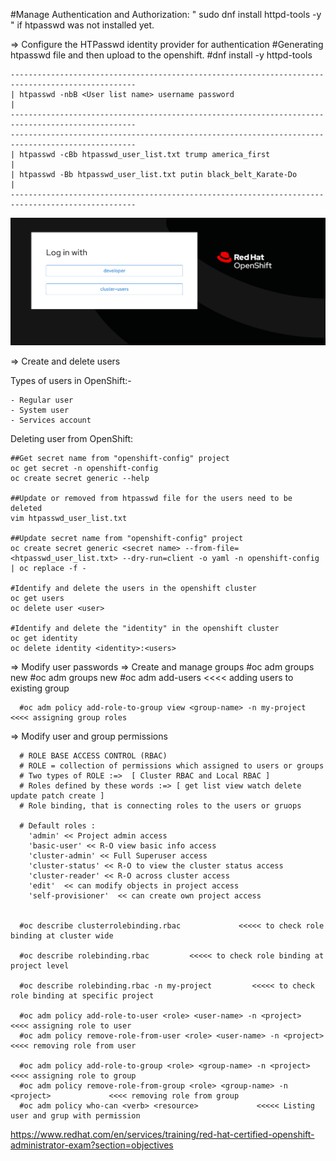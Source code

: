 
#Manage Authentication and Authorization: " sudo dnf install httpd-tools -y " if htpasswd was not installed yet.

=> Configure the HTPasswd identity provider for authentication
#Generating htpasswd file and then upload to the openshift. #dnf install -y httpd-tools
    
    --------------------------------------------------------------------------------------------------
    | htpasswd -nbB <User list name> username password                                               |
    --------------------------------------------------------------------------------------------------
    --------------------------------------------------------------------------------------------------
    | htpasswd -cBb htpasswd_user_list.txt trump america_first                                       |
    | htpasswd -Bb htpasswd_user_list.txt putin black_belt_Karate-Do                                 |
    --------------------------------------------------------------------------------------------------

![Photo](https://github.com/Adrianhein/My_ex280_preparation/blob/main/images/IdentityProvider.png)


   => Create and delete users
   
Types of users in OpenShift:-

    - Regular user
    - System user
    - Services account
 
Deleting user from OpenShift:
 
    ##Get secret name from "openshift-config" project
    oc get secret -n openshift-config
    oc create secret generic --help

    ##Update or removed from htpasswd file for the users need to be deleted
    vim htpasswd_user_list.txt

    ##Update secret name from "openshift-config" project
    oc create secret generic <secret name> --from-file=<htpasswd_user_list.txt> --dry-run=client -o yaml -n openshift-config | oc replace -f -

    #Identify and delete the users in the openshift cluster
    oc get users
    oc delete user <user>

    #Identify and delete the "identity" in the openshift cluster
    oc get identity
    oc delete identity <identity>:<users>


   => Modify user passwords
   =>  Create and manage groups
      #oc adm groups new <grop-name>
      #oc adm groups new <group-name> <users1 users2 users3>
      #oc adm add-users <group-name> <users4 users5>                <<<< adding users to existing group

      #oc adm policy add-role-to-group view <group-name> -n my-project   <<<< assigning group roles



   =>  Modify user and group permissions
   
      # ROLE BASE ACCESS CONTROL (RBAC)
      # ROLE = collection of permissions which assigned to users or groups 
      # Two types of ROLE :=>  [ Cluster RBAC and Local RBAC ]  
      # Roles defined by these words :=> [ get list view watch delete update patch create ]
      # Role binding, that is connecting roles to the users or gruops

      # Default roles :
        'admin' << Project admin access
        'basic-user' << R-O view basic info access
        'cluster-admin' << Full Superuser access
        'cluster-status' << R-O to view the cluster status access
        'cluster-reader' << R-O across cluster access
        'edit'  << can modify objects in project access
        'self-provisioner'  << can create own project access


      #oc describe clusterrolebinding.rbac             <<<<< to check role binding at cluster wide

      #oc describe rolebinding.rbac         <<<<< to check role binding at project level

      #oc describe rolebinding.rbac -n my-project         <<<<< to check role binding at specific project

      #oc adm policy add-role-to-user <role> <user-name> -n <project>   <<<< assigning role to user
      #oc adm policy remove-role-from-user <role> <user-name> -n <project>   <<<< removing role from user

      #oc adm policy add-role-to-group <role> <group-name> -n <project>                  <<<< assigning role to group
      #oc adm policy remove-role-from-group <role> <group-name> -n <project>             <<<< removing role from group
      #oc adm policy who-can <verb> <resource>             <<<<< Listing user and grup with permission


https://www.redhat.com/en/services/training/red-hat-certified-openshift-administrator-exam?section=objectives
